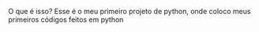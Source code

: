 O que é isso?
Esse é o meu primeiro projeto de python, onde coloco meus primeiros códigos feitos em python
